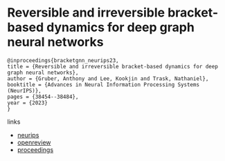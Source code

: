 # Reversible and irreversible bracket-based dynamics for deep graph neural networks

```
@inproceedings{bracketgnn_neurips23,
title = {Reversible and irreversible bracket-based dynamics for deep graph neural networks},
author = {Gruber, Anthony and Lee, Kookjin and Trask, Nathaniel},
booktitle = {Advances in Neural Information Processing Systems (NeurIPS)},
pages = {38454--38484},
year = {2023}
}
```

links
- [neurips](https://nips.cc/Conferences/2023/Schedule?showEvent=72854)
- [openreview](https://openreview.net/forum?id=4SoTUaTK8N)
- [proceedings](https://papers.nips.cc//paper_files/paper/2023/hash/7903af0a1cffb43dbb2f8160d110a5f3-Abstract-Conference.html)
